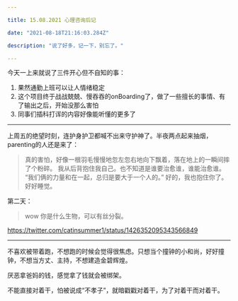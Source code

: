 ```yaml
---

title: 15.08.2021 心理咨询后记

date: "2021-08-18T21:16:03.284Z"

description: "说了好多，记一下，别忘了。"

---
```


今天一上来就说了三件开心但不自知的事：

1. 果然通勤上班可以让人情绪稳定
2. 这个项目终于战战兢兢、慢吞吞的onBoarding了，做了一些擅长的事情、有了输出之后，开始没那么害怕
3. 同事们插科打诨的内容好像能听懂的更多了

<hr />

上周五的绝望时刻，连护身护卫都喊不出来守护神了。半夜两点起来抽烟，parenting的人还是来了：

> 真的害怕，好像一根羽毛慢慢地忽左忽右地向下飘着，落在地上的一瞬间摔了个粉碎。
> 我从后背抱住我自己。也不知道是谁要治愈谁，谁能治愈谁。
> “我们俩的力量和在一起，总归是要大于一个人的。”
> 好的，我也抱住你了。好好睡觉。

第二天：

> wow 你是什么生物，可以有丝分裂。

https://twitter.com/catinsummer1/status/1426352095343566849

<hr />

不喜欢被带着跑，不想跑的时候会觉得很焦虑。只想当个撞钟的小和尚，好好撞钟，不想当方丈、主持，不想建造金碧辉煌。

厌恶拿爸妈的钱，感觉拿了钱就会被绑架。

不能直接对着干，怕被说成“不孝子”，就暗戳戳对着干，为了对着干而对着干。


